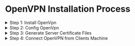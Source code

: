 
# OpenVPN Installation Process
<details>
<summary>Step 1: Install OpenVpn </summary> 

### Disable the selinux
```bash
setenforce 0;
sed -i 's/^SELINUX=.*$/SELINUX=disabled/g' /etc/selinux/config
```

### Change the Hostname
```bash
hostnamectl set-hostname openvpn
```
### Enable Ip_forwarding
```bash
# policy level
echo net.ipv4.ip_forward=1 >> /etc/sysctl.conf
# run level using sysctl
sysctl -w net.ipv4.ip_forward=1
# using proc file system
echo 1 > /proc/sys/net/ipv4/ip_forward
# restart sysctl
sysctl -p
```

### Install the openvpn package
```bash
yum install -y epel-release
yum install -y openvpn
```
</details>

<details>
<summary>Step 2: Config OpenVpn </summary> 

### Nagivate to openvpn directory
```bash
cd /etc/openvpn
```

### Download EasyRSA package
```bash
wget https://github.com/OpenVPN/easy-rsa/releases/download/v3.0.6/EasyRSA-unix-v3.0.6.tgz
```

### Extract EasyRSA package
```bash
tar -xvzf EasyRSA-unix-v3.0.6.tgz
```
### Rename EasyRSA directory
```bash
mv EasyRSA-v3.0.6 easy-rsa
```
### Navigate to easy-rsa repository 
```bash
cd /etc/openvpn/easy-rsa
```
### Then edit vars file using 
 vim vars
```bash
set_var EASYRSA                 "$PWD"
set_var EASYRSA_PKI             "$EASYRSA/pki"
set_var EASYRSA_DN              "cn_only"
set_var EASYRSA_REQ_COUNTRY     "INDIA"
set_var EASYRSA_REQ_PROVINCE    "Maharashtra"
set_var EASYRSA_REQ_CITY        "Pune"
set_var EASYRSA_REQ_ORG         "Vihaan Enterprises"
set_var EASYRSA_REQ_EMAIL       "admin@demo.lab"
set_var EASYRSA_REQ_OU          "Vihaan"
set_var EASYRSA_KEY_SIZE        2048
set_var EASYRSA_ALGO            rsa
set_var EASYRSA_CA_EXPIRE       7500
set_var EASYRSA_CERT_EXPIRE     365
set_var EASYRSA_NS_SUPPORT      "no"
set_var EASYRSA_NS_COMMENT      "Vihaan Enterprises"
set_var EASYRSA_EXT_DIR         "$EASYRSA/x509-types"
set_var EASYRSA_SSL_CONF        "$EASYRSA/openssl-easyrsa.cnf"
set_var EASYRSA_DIGEST          "sha256"
```
### command to initiate the PKI directory.
```bash
./easyrsa init-pki 
```
### build the CA certificates with the following command:
```bash
./easyrsa build-ca 

password: redhat 

client2
```
</details>
<details>
<summary> Step 3: Generate Server Certificate Files </summary>

### command to generate the server key named actsvpn :
```bash
./easyrsa gen-req actsvpn nopass
```
### Sign the Server Key Using CA
```bash
./easyrsa sign-req server actsvpn
```
### Verify the generated certificate file
```bash
openssl verify -CAfile pki/ca.crt pki/issued/actsvpn.crt
```
### Run the following command to generate a strong Diffie-Hellman key to use for the key exchange:
```bash
./easyrsa gen-dh
```
### After creating all certificate files, copy them to the 
/etc/openvpn/server/ directory:

```bash
cp pki/ca.crt /etc/openvpn/server/
cp pki/dh.pem /etc/openvpn/server/
cp pki/private/actsvpn.key /etc/openvpn/server/
cp pki/issued/actsvpn.crt /etc/openvpn/server/
```
## Generate Client Certificate and Key File 
### First,run the following command to build the client key file:
```bash
./easyrsa gen-req client nopass
```
### Next, sign the client key using your CA certificate:
```bash
./easyrsa sign-req client client
```
* yes
* password: redhat
```bash
# We create nopassword vihaan key
./easyrsa gen-req Vihaan nopass
```
```bash
./easyrsa sign-req client client
```
### Copy all client certificate and key file to the /etc/openvpn/client/ directory:
```bash
cp pki/ca.crt /etc/openvpn/client/
cp pki/issued/client.crt /etc/openvpn/client/
cp pki/private/client.key /etc/openvpn/client/
```
### Configure OpenVPN Server
vim /etc/openvpn/server/server.conf
```bash
port 1194
proto udp
dev tun
ca /etc/openvpn/server/ca.crt
cert /etc/openvpn/server/actsvpn.crt
key /etc/openvpn/server/actsvpn.key
dh /etc/openvpn/server/dh.pem
server 10.8.0.0 255.255.255.0
#push "redirect-gateway def1"
#push "dhcp-option DNS 208.67.222.222"
#push "dhcp-option DNS 208.67.220.220"
duplicate-cn
cipher AES-256-CBC
tls-version-min 1.2
tls-cipher TLS-DHE-RSA-WITH-AES-256-GCM-SHA384:TLS-DHE-RSA-WITH-AES-256-CBC-SHA256:TLS-DHE-RSA-WITH-AES-128-GCM-SHA256:TLS-DHE-RSA-WITH-AES-128-CBC-SHA256
auth SHA512
auth-nocache
keepalive 20 60
persist-keyi
persist-tun
compress lz4
daemon
user nobody
group nobody
log-append /var/log/openvpn.log
verb 3
```


### Start OpenVPN Service and 
```bash
systemctl start openvpn-server@server
systemctl status openvpn-server@server
```
### Configure Routing using Firewalld
```bash
firewall-cmd --permanent --add-service=openvpn
firewall-cmd --permanent --zone=trusted --add-service=openvpn
firewall-cmd --permanent --zone=trusted --add-interface=tun0
```
### For add the MASQUERADE on the default zone:
```bash
firewall-cmd --add-masquerade
firewall-cmd --permanent --add-masquerade
```
### Run the following command to masquerade the internet traffic coming from VPN network (10.8.0.0/24) to systems local network interface (eth0).
```bash
tecadmin=$(ip route get 8.8.8.8 | awk 'NR==1 {print   $(NF-2)}')
```
```bash
ip route get 8.8.8.8
```
```bash
firewall-cmd --permanent --direct --passthrough ipv4 -t nat -A POSTROUTING -s 10.8.0.0/24 -o ens33 -j MASQUERADE
firewall-cmd --reload
```
## Client Configuration on server machine 

#### Next, create a new OpenVPN client configuration file named client.ovpn. You will require this file to connect your OpenVPN server from the client system.
> `vim /etc/openvpn/client/client.ovpn`

```bash
client
dev tun
proto udp
remote 192.168.20.151 1194
ca ca.crt
cert client.crt
key client.key
cipher AES-256-CBC
auth SHA512
auth-nocache
tls-version-min 1.2
tls-cipher TLS-DHE-RSA-WITH-AES-256-GCM-SHA384:TLS-DHE-RSA-WITH-AES-256-CBC-SHA256:TLS-DHE-RSA-WITH-AES-128-GCM-SHA256:TLS-DHE-RSA-WITH-AES-128-CBC-SHA256
resolv-retry infinite
compress lz4
nobind
persist-key
persist-tun
mute-replay-warnings
verb 3
```
### To download config file from server:
```bash
scp -r /etc/openvpn/client/ root@192.168.20.170:/root
```
</details>
<details>
<summary> Step 4: Connect OpenVPN from Clients Machine </summary>

* First, log in to the client machine and install the OpenVPN package with the following command:

```bash
yum install epel-release -y
yum install openvpn -y
```
* Then go the window machine(host only adapter) and check machine Ip and ping centos client to windows hostonly IP.
### After Downloading run these commands to run OpenVPN server:
```bash
cd client
openvpn --config client.ovpn
```
### Then open new terminal on client mahcine do the folloing process
```bash
ip a
```


</details>



